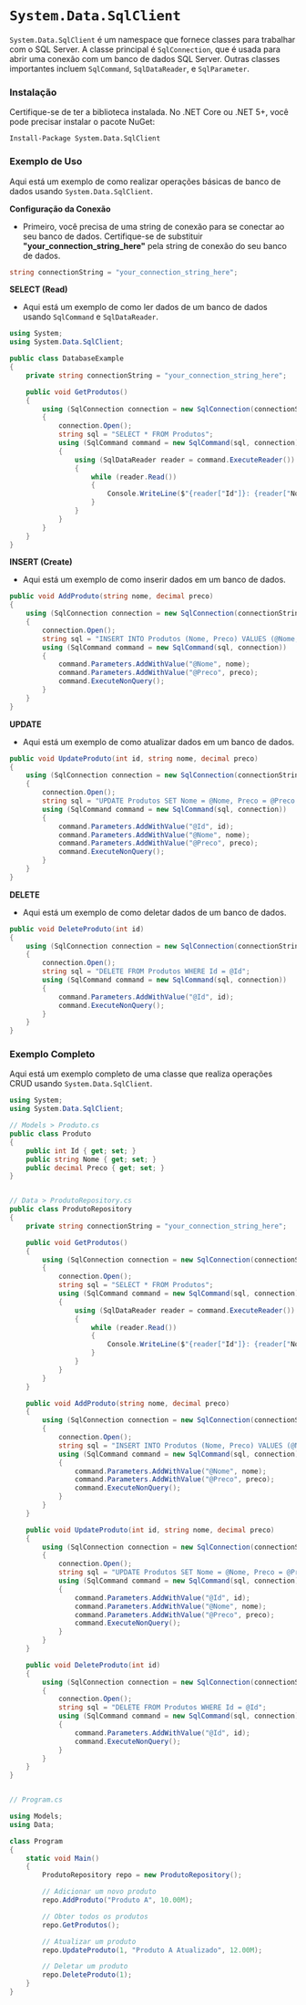 # `System.Data.SqlClient`
`System.Data.SqlClient` é um namespace que fornece classes para trabalhar com o SQL Server. A classe principal é `SqlConnection`, que é usada para abrir uma conexão com um banco de dados SQL Server. Outras classes importantes incluem `SqlCommand`, `SqlDataReader`, e `SqlParameter`.

### Instalação
Certifique-se de ter a biblioteca instalada. No .NET Core ou .NET 5+, você pode precisar instalar o pacote NuGet:
```shell
Install-Package System.Data.SqlClient
```

### Exemplo de Uso
Aqui está um exemplo de como realizar operações básicas de banco de dados usando `System.Data.SqlClient`.

**Configuração da Conexão**
- Primeiro, você precisa de uma string de conexão para se conectar ao seu banco de dados. Certifique-se de substituir **"your_connection_string_here"** pela string de conexão do seu banco de dados.
```csharp
string connectionString = "your_connection_string_here";
```

**SELECT (Read)**
- Aqui está um exemplo de como ler dados de um banco de dados usando `SqlCommand` e `SqlDataReader`.
```csharp
using System;
using System.Data.SqlClient;

public class DatabaseExample
{
    private string connectionString = "your_connection_string_here";

    public void GetProdutos()
    {
        using (SqlConnection connection = new SqlConnection(connectionString))
        {
            connection.Open();
            string sql = "SELECT * FROM Produtos";
            using (SqlCommand command = new SqlCommand(sql, connection))
            {
                using (SqlDataReader reader = command.ExecuteReader())
                {
                    while (reader.Read())
                    {
                        Console.WriteLine($"{reader["Id"]}: {reader["Nome"]} - {reader["Preco"]}");
                    }
                }
            }
        }
    }
}
```

**INSERT (Create)**
- Aqui está um exemplo de como inserir dados em um banco de dados.
```csharp
public void AddProduto(string nome, decimal preco)
{
    using (SqlConnection connection = new SqlConnection(connectionString))
    {
        connection.Open();
        string sql = "INSERT INTO Produtos (Nome, Preco) VALUES (@Nome, @Preco)";
        using (SqlCommand command = new SqlCommand(sql, connection))
        {
            command.Parameters.AddWithValue("@Nome", nome);
            command.Parameters.AddWithValue("@Preco", preco);
            command.ExecuteNonQuery();
        }
    }
}
```

**UPDATE**
- Aqui está um exemplo de como atualizar dados em um banco de dados.
```csharp
public void UpdateProduto(int id, string nome, decimal preco)
{
    using (SqlConnection connection = new SqlConnection(connectionString))
    {
        connection.Open();
        string sql = "UPDATE Produtos SET Nome = @Nome, Preco = @Preco WHERE Id = @Id";
        using (SqlCommand command = new SqlCommand(sql, connection))
        {
            command.Parameters.AddWithValue("@Id", id);
            command.Parameters.AddWithValue("@Nome", nome);
            command.Parameters.AddWithValue("@Preco", preco);
            command.ExecuteNonQuery();
        }
    }
}
```

**DELETE**
- Aqui está um exemplo de como deletar dados de um banco de dados.
```csharp
public void DeleteProduto(int id)
{
    using (SqlConnection connection = new SqlConnection(connectionString))
    {
        connection.Open();
        string sql = "DELETE FROM Produtos WHERE Id = @Id";
        using (SqlCommand command = new SqlCommand(sql, connection))
        {
            command.Parameters.AddWithValue("@Id", id);
            command.ExecuteNonQuery();
        }
    }
}
```

### Exemplo Completo
Aqui está um exemplo completo de uma classe que realiza operações CRUD usando `System.Data.SqlClient`.
```csharp
using System;
using System.Data.SqlClient;

// Models > Produto.cs
public class Produto
{
    public int Id { get; set; }
    public string Nome { get; set; }
    public decimal Preco { get; set; }
}


// Data > ProdutoRepository.cs
public class ProdutoRepository
{
    private string connectionString = "your_connection_string_here";

    public void GetProdutos()
    {
        using (SqlConnection connection = new SqlConnection(connectionString))
        {
            connection.Open();
            string sql = "SELECT * FROM Produtos";
            using (SqlCommand command = new SqlCommand(sql, connection))
            {
                using (SqlDataReader reader = command.ExecuteReader())
                {
                    while (reader.Read())
                    {
                        Console.WriteLine($"{reader["Id"]}: {reader["Nome"]} - {reader["Preco"]}");
                    }
                }
            }
        }
    }

    public void AddProduto(string nome, decimal preco)
    {
        using (SqlConnection connection = new SqlConnection(connectionString))
        {
            connection.Open();
            string sql = "INSERT INTO Produtos (Nome, Preco) VALUES (@Nome, @Preco)";
            using (SqlCommand command = new SqlCommand(sql, connection))
            {
                command.Parameters.AddWithValue("@Nome", nome);
                command.Parameters.AddWithValue("@Preco", preco);
                command.ExecuteNonQuery();
            }
        }
    }

    public void UpdateProduto(int id, string nome, decimal preco)
    {
        using (SqlConnection connection = new SqlConnection(connectionString))
        {
            connection.Open();
            string sql = "UPDATE Produtos SET Nome = @Nome, Preco = @Preco WHERE Id = @Id";
            using (SqlCommand command = new SqlCommand(sql, connection))
            {
                command.Parameters.AddWithValue("@Id", id);
                command.Parameters.AddWithValue("@Nome", nome);
                command.Parameters.AddWithValue("@Preco", preco);
                command.ExecuteNonQuery();
            }
        }
    }

    public void DeleteProduto(int id)
    {
        using (SqlConnection connection = new SqlConnection(connectionString))
        {
            connection.Open();
            string sql = "DELETE FROM Produtos WHERE Id = @Id";
            using (SqlCommand command = new SqlCommand(sql, connection))
            {
                command.Parameters.AddWithValue("@Id", id);
                command.ExecuteNonQuery();
            }
        }
    }
}


// Program.cs

using Models;
using Data;

class Program
{
    static void Main()
    {
        ProdutoRepository repo = new ProdutoRepository();

        // Adicionar um novo produto
        repo.AddProduto("Produto A", 10.00M);

        // Obter todos os produtos
        repo.GetProdutos();

        // Atualizar um produto
        repo.UpdateProduto(1, "Produto A Atualizado", 12.00M);

        // Deletar um produto
        repo.DeleteProduto(1);
    }
}
```
